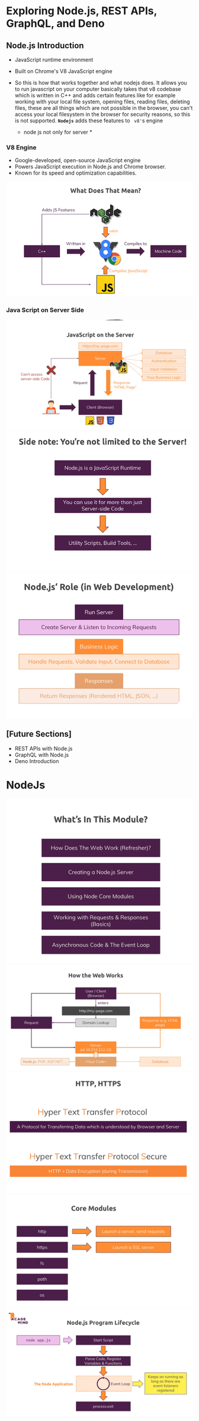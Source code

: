 # Exploring Node.js, REST APIs, GraphQL, and Deno

## Node.js Introduction

*   JavaScript runtime environment 
*   Built on Chrome's V8 JavaScript engine
*   So this is how that works together and what nodejs does. It allows you to run javascript on your computer
    basically takes that v8 codebase which is written in C++ and adds certain features like for example     
    working with your local file system, opening files, reading files, deleting files,
    these are all things which are not possible in the browser, you can't access your local filesystem in the browser for security reasons, so this is not supported.
    **` Nodejs `** adds these features to  ` v8'`s engine 
     
    * node js not only for server *
### V8 Engine

*   Google-developed, open-source JavaScript engine
*   Powers JavaScript execution in Node.js and Chrome browser.
*   Known for its speed and optimization capabilities.


![alt text](image.png)


### Java Script on Server Side

![alt text](image-1.png)
![alt text](image-3.png)
![alt text](image-2.png)





## [Future Sections] 

*   REST APIs with Node.js
*   GraphQL with Node.js
*   Deno Introduction 

# NodeJs
![alt text](image-4.png)
![alt text](image-5.png)
![alt text](image-6.png)
![alt text](image-7.png)
![alt text](image-8.png)

